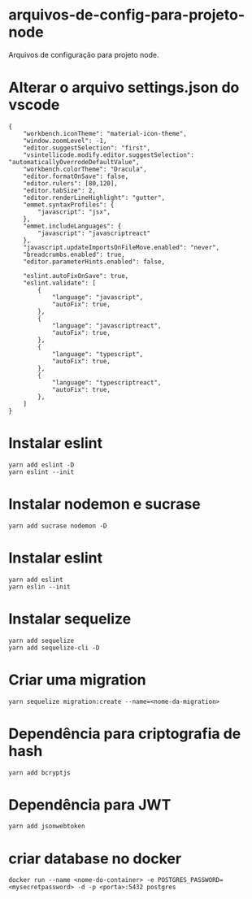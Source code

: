 # arquivos-de-config-para-projeto-node
Arquivos de configuração para projeto node.


# Alterar o arquivo settings.json do vscode

```
{
    "workbench.iconTheme": "material-icon-theme",
    "window.zoomLevel": -1,
    "editor.suggestSelection": "first",
    "vsintellicode.modify.editor.suggestSelection": "automaticallyOverrodeDefaultValue",
    "workbench.colorTheme": "Dracula",
    "editor.formatOnSave": false,
    "editor.rulers": [80,120],
    "editor.tabSize": 2,
    "editor.renderLineHighlight": "gutter",
    "emmet.syntaxProfiles": {
        "javascript": "jsx",
    },
    "emmet.includeLanguages": {
        "javascript": "javascriptreact"
    },
    "javascript.updateImportsOnFileMove.enabled": "never",
    "breadcrumbs.enabled": true,
    "editor.parameterHints.enabled": false,
    
    "eslint.autoFixOnSave": true,
    "eslint.validate": [
        {
            "language": "javascript",
            "autoFix": true,
        },
        {
            "language": "javascriptreact",
            "autoFix": true,
        },
        {
            "language": "typescript",
            "autoFix": true,
        },
        {
            "language": "typescriptreact",
            "autoFix": true,
        },        
    ]
}
```

# Instalar eslint
```
yarn add eslint -D
yarn eslint --init
```

# Instalar nodemon e sucrase

```
yarn add sucrase nodemon -D
```

# Instalar eslint 
```
yarn add eslint
yarn eslin --init
```

# Instalar sequelize
```
yarn add sequelize
yarn add sequelize-cli -D
```

# Criar uma migration
```
yarn sequelize migration:create --name=<nome-da-migration>
```

# Dependência para criptografia de hash
```
yarn add bcryptjs
```

# Dependência para JWT
```
yarn add jsonwebtoken
```
# criar database no docker
```
docker run --name <nome-do-container> -e POSTGRES_PASSWORD=<mysecretpassword> -d -p <porta>:5432 postgres
```
